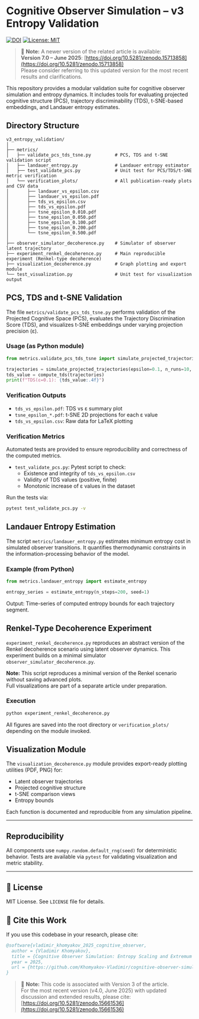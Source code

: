 # Cognitive Observer Simulation – v3 Entropy Validation
[![DOI](https://zenodo.org/badge/DOI/10.5281/zenodo.15627738.svg)](https://doi.org/10.5281/zenodo.15627738)
[![License: MIT](https://img.shields.io/badge/License-MIT-yellow.svg)](LICENSE)

> 📌 **Note:** A newer version of the related article is available:  
> **Version 7.0 – June 2025**: [https://doi.org/10.5281/zenodo.15713858](https://doi.org/10.5281/zenodo.15713858)  
> Please consider referring to this updated version for the most recent results and clarifications.

This repository provides a modular validation suite for cognitive observer simulation and entropy dynamics.
It includes tools for evaluating projected cognitive structure (PCS), trajectory discriminability (TDS),
t-SNE-based embeddings, and Landauer entropy estimates.

## Directory Structure

```
v3_entropy_validation/
│
├── metrics/
│   ├── validate_pcs_tds_tsne.py         # PCS, TDS and t-SNE validation script
│   ├── landauer_entropy.py              # Landauer entropy estimator
│   ├── test_validate_pcs.py             # Unit test for PCS/TDS/t-SNE metric verification
│   └── verification_plots/              # All publication-ready plots and CSV data
│       ├── landauer_vs_epsilon.csv
│       ├── landauer_vs_epsilon.pdf
│       ├── tds_vs_epsilon.csv
│       ├── tds_vs_epsilon.pdf
│       ├── tsne_epsilon_0.010.pdf
│       ├── tsne_epsilon_0.050.pdf
│       ├── tsne_epsilon_0.100.pdf
│       ├── tsne_epsilon_0.200.pdf
│       └── tsne_epsilon_0.500.pdf
│
├── observer_simulator_decoherence.py    # Simulator of observer latent trajectory
├── experiment_renkel_decoherence.py     # Main reproducible experiment (Renkel-type decoherence)
├── visualization_decoherence.py         # Graph plotting and export module
└── test_visualization.py                # Unit test for visualization output
```

## PCS, TDS and t-SNE Validation

The file `metrics/validate_pcs_tds_tsne.py` performs validation of the Projected Cognitive Space (PCS),
evaluates the Trajectory Discrimination Score (TDS), and visualizes t-SNE embeddings under varying projection precision (ε).

### Usage (as Python module)

```python
from metrics.validate_pcs_tds_tsne import simulate_projected_trajectories, compute_tds

trajectories = simulate_projected_trajectories(epsilon=0.1, n_runs=10, timesteps=100, seed=42)
tds_value = compute_tds(trajectories)
print(f"TDS(ε=0.1): {tds_value:.4f}")
```

### Verification Outputs

- `tds_vs_epsilon.pdf`: TDS vs ε summary plot
- `tsne_epsilon_*.pdf`: t-SNE 2D projections for each ε value
- `tds_vs_epsilon.csv`: Raw data for LaTeX plotting

### Verification Metrics

Automated tests are provided to ensure reproducibility and correctness of the computed metrics.

- `test_validate_pcs.py`: Pytest script to check:
  - Existence and integrity of `tds_vs_epsilon.csv`
  - Validity of TDS values (positive, finite)
  - Monotonic increase of ε values in the dataset

Run the tests via:

```bash
pytest test_validate_pcs.py -v
```

## Landauer Entropy Estimation

The script `metrics/landauer_entropy.py` estimates minimum entropy cost in simulated observer transitions.
It quantifies thermodynamic constraints in the information-processing behavior of the model.

### Example (from Python)

```python
from metrics.landauer_entropy import estimate_entropy

entropy_series = estimate_entropy(n_steps=200, seed=1)
```

Output: Time-series of computed entropy bounds for each trajectory segment.

## Renkel-Type Decoherence Experiment

`experiment_renkel_decoherence.py` reproduces an abstract version of the Renkel decoherence scenario using latent observer dynamics.
This experiment builds on a minimal simulator `observer_simulator_decoherence.py`.

**Note:** This script reproduces a minimal version of the Renkel scenario without saving advanced plots.  
Full visualizations are part of a separate article under preparation.

### Execution

```bash
python experiment_renkel_decoherence.py
```

All figures are saved into the root directory or `verification_plots/` depending on the module invoked.

## Visualization Module

The `visualization_decoherence.py` module provides export-ready plotting utilities (PDF, PNG) for:

- Latent observer trajectories
- Projected cognitive structure
- t-SNE comparison views
- Entropy bounds

Each function is documented and reproducible from any simulation pipeline.

---

## Reproducibility

All components use `numpy.random.default_rng(seed)` for deterministic behavior.
Tests are available via `pytest` for validating visualization and metric stability.

---

## 📄 License

MIT License. See `LICENSE` file for details.

## 📖 Cite this Work

If you use this codebase in your research, please cite:

```bibtex
@software{vladimir_khomyakov_2025_cognitive_observer,
  author = {Vladimir Khomyakov},
  title = {Cognitive Observer Simulation: Entropy Scaling and Extremum Structure},
  year = 2025,
  url = {https://github.com/Khomyakov-Vladimir/cognitive-observer-simulation}
}
```

> 📌 **Note:** This code is associated with Version 3 of the article.  
> For the most recent version (v4.0, June 2025) with updated discussion and extended results, please cite:  
> [https://doi.org/10.5281/zenodo.15661536](https://doi.org/10.5281/zenodo.15661536)
